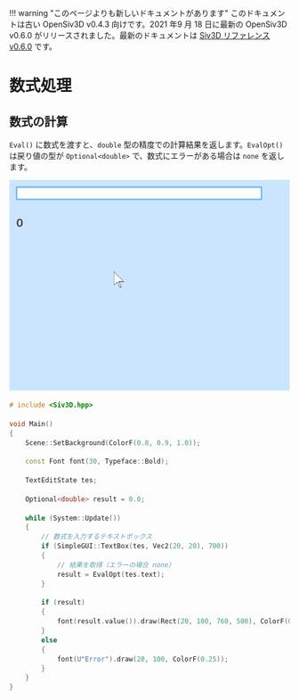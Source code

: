 
!!! warning "このページよりも新しいドキュメントがあります"
	このドキュメントは古い OpenSiv3D v0.4.3 向けです。2021 年9 月 18 日に最新の OpenSiv3D v0.6.0 がリリースされました。最新のドキュメントは [Siv3D リファレンス v0.6.0](https://zenn.dev/reputeless/books/siv3d-documentation) です。

# 数式処理

## 数式の計算
`Eval()` に数式を渡すと、`double` 型の精度での計算結果を返します。`EvalOpt()` は戻り値の型が `Optional<double>` で、数式にエラーがある場合は `none` を返します。

![](https://github.com/Siv3D/siv3d.docs.images/blob/master/reference/math-parser/0.gif?raw=true)

```C++
# include <Siv3D.hpp>

void Main()
{
	Scene::SetBackground(ColorF(0.8, 0.9, 1.0));

	const Font font(30, Typeface::Bold);

	TextEditState tes;

	Optional<double> result = 0.0;

	while (System::Update())
	{
		// 数式を入力するテキストボックス
		if (SimpleGUI::TextBox(tes, Vec2(20, 20), 700))
		{
			// 結果を取得（エラーの場合 none）
			result = EvalOpt(tes.text);
		}

		if (result)
		{
			font(result.value()).draw(Rect(20, 100, 760, 500), ColorF(0.25));
		}
		else
		{
			font(U"Error").draw(20, 100, ColorF(0.25));
		}
	}
}
```


